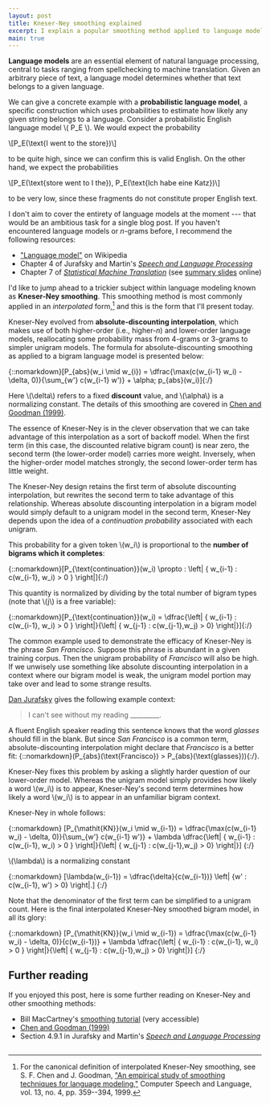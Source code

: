 ```yaml
---
layout: post
title: Kneser-Ney smoothing explained
excerpt: I explain a popular smoothing method applied to language models. The post describes Kneser-Ney as it applies to bigram language models and offers some intuition on why it works well.
main: true
---
```


**Language models** are an essential element of natural language processing,
  central to tasks ranging from spellchecking to machine translation. Given an
  arbitrary piece of text, a language model determines whether that text belongs
  to a given language.

We can give a concrete example with a **probabilistic language model**, a
specific construction which uses probabilities to estimate how likely any given
string belongs to a language. Consider a probabilistic English language model
\\( P_E \\). We would expect the probability

\\[P_E(\text{I went to the store})\\]

to be quite high, since we can confirm this is valid English. On the other hand,
we expect the probabilities

\\[P_E(\text{store went to I the}), P_E(\text{Ich habe eine Katz})\\]

to be very low, since these fragments do not constitute proper English text.

I don't aim to cover the entirety of language models at the moment --- that
would be an ambitious task for a single blog post. If you haven't encountered
language models or *n*-grams before, I recommend the following resources:

- ["Language model"][1] on Wikipedia
- Chapter 4 of Jurafsky and Martin's [*Speech and Language Processing*][2]
- Chapter 7 of [*Statistical Machine Translation*][3] (see [summary slides][4] online)

I'd like to jump ahead to a trickier subject within language modeling known as
**Kneser-Ney smoothing**. This smoothing method is most commonly applied in an
*interpolated* form,[^1] and this is the form that I'll present today.

Kneser-Ney evolved from **absolute-discounting interpolation**, which makes use
of both higher-order (i.e., higher-*n*) and lower-order language models,
reallocating some probability mass from 4-grams or 3-grams to simpler unigram
models. The formula for absolute-discounting smoothing as applied to a bigram
language model is presented below:

{::nomarkdown}\[P_{abs}(w_i \mid w_{i}) = \dfrac{\max(c(w_{i-1} w_i) - \delta, 0)}{\sum_{w'} c(w_{i-1} w')} + \alpha\; p_{abs}(w_i)\]{:/}

Here \\(\delta\\) refers to a fixed **discount** value, and \\(\alpha\\) is a
normalizing constant. The details of this smoothing are covered in
[Chen and Goodman (1999)][5].

The essence of Kneser-Ney is in the clever observation that we can take
advantage of this interpolation as a sort of backoff model. When the first term
(in this case, the discounted relative bigram count) is near zero, the second
term (the lower-order model) carries more weight. Inversely, when the
higher-order model matches strongly, the second lower-order term has little
weight.

The Kneser-Ney design retains the first term of absolute discounting
interpolation, but rewrites the second term to take advantage of this
relationship. Whereas absolute discounting interpolation in a bigram model would
simply default to a unigram model in the second term, Kneser-Ney depends upon
the idea of a *continuation probability* associated with each unigram.

This probability for a given token \\(w_i\\) is proportional to the **number of
bigrams which it completes**:

{::nomarkdown}\[P_{\text{continuation}}(w_i) \propto \: \left&#124; \{ w_{i-1} : c(w_{i-1}, w_i) > 0 \} \right&#124;\]{:/}

This quantity is normalized by dividing by the total number of bigram types
(note that \\(j\\) is a free variable):

{::nomarkdown}\[P_{\text{continuation}}(w_i) = \dfrac{\left&#124; \{ w_{i-1} : c(w_{i-1}, w_i) > 0 \} \right&#124;}{\left&#124; \{ w_{j-1} : c(w_{j-1},w_j) > 0\} \right&#124;}\]{:/}

The common example used to demonstrate the efficacy of Kneser-Ney is the phrase
*San Francisco*. Suppose this phrase is abundant in a given training corpus.
Then the unigram probability of *Francisco* will also be high. If we unwisely
use something like absolute discounting interpolation in a context where our
bigram model is weak, the unigram model portion may take over and lead to some
strange results.

[Dan Jurafsky][6] gives the following example context:

> I can't see without my reading _________.

A fluent English speaker reading this sentence knows that the word *glasses*
should fill in the blank. But since *San Francisco* is a common term,
absolute-discounting interpolation might declare that *Francisco* is a better
fit: {::nomarkdown}\(P_{abs}(\text{Francisco}) > P_{abs}(\text{glasses})\){:/}.

Kneser-Ney fixes this problem by asking a slightly harder question of our
lower-order model. Whereas the unigram model simply provides how likely a word
\\(w_i\\) is to appear, Kneser-Ney's second term determines how likely a word
\\(w_i\\) is to appear in an unfamiliar bigram context.

Kneser-Ney in whole follows:

{::nomarkdown}
\[P_{\mathit{KN}}(w_i \mid w_{i-1}) = \dfrac{\max(c(w_{i-1} w_i) - \delta, 0)}{\sum_{w'} c(w_{i-1} w')} + \lambda \dfrac{\left&#124; \{ w_{i-1} : c(w_{i-1}, w_i) > 0 \} \right&#124;}{\left&#124; \{ w_{j-1} : c(w_{j-1},w_j) > 0\} \right&#124;}\]
{:/}

\\(\lambda\\) is a normalizing constant

{::nomarkdown}
\[\lambda(w_{i-1}) = \dfrac{\delta}{c(w_{i-1})} \left&#124; \{w' : c(w_{i-1}, w') > 0\} \right&#124;.\]
{:/}

Note that the denominator of the first term can be simplified to a unigram count. Here is the final interpolated Kneser-Ney smoothed bigram model, in all its glory:

{::nomarkdown}
\[P_{\mathit{KN}}(w_i \mid w_{i-1}) = \dfrac{\max(c(w_{i-1} w_i) - \delta, 0)}{c(w_{i-1})} + \lambda \dfrac{\left&#124; \{ w_{i-1} : c(w_{i-1}, w_i) > 0 \} \right&#124;}{\left&#124; \{ w_{j-1} : c(w_{j-1},w_j) > 0\} \right&#124;}\]
{:/}

## Further reading

If you enjoyed this post, here is some further reading on Kneser-Ney and other
smoothing methods:

- Bill MacCartney's [smoothing tutorial][7] (very accessible)
- [Chen and Goodman (1999)][8]
- Section 4.9.1 in Jurafsky and Martin's [*Speech and Language Processing*][2]

<script type="text/javascript" src="http://cdn.mathjax.org/mathjax/latest/MathJax.js?config=TeX-AMS-MML_HTMLorMML"></script>

<img src="http://ir-na.amazon-adsystem.com/e/ir?t=blog0cbb-20&l=as2&o=1&a=0131873210" width="1" height="1" border="0" alt="" style="border:none !important; margin:0px !important;" />

[^1]: For the canonical definition of interpolated Kneser-Ney smoothing, see S. F. Chen and J. Goodman, ["An empirical study of smoothing techniques for language modeling,"][5] Computer Speech and Language, vol. 13, no. 4, pp. 359--394, 1999.

[1]: http://en.wikipedia.org/wiki/Language_model
[2]: http://www.amazon.com/gp/product/0131873210/ref=as_li_qf_sp_asin_tl?ie=UTF8&camp=1789&creative=9325&creativeASIN=0131873210&linkCode=as2&tag=blog0cbb-20
[3]: http://www.amazon.com/gp/product/0521874157/ref=as_li_tf_tl?ie=UTF8&camp=1789&creative=9325&creativeASIN=0521874157&linkCode=as2&tag=blog0cbb-20
[4]: http://www.statmt.org/book/slides/07-language-models.pdf
[5]: http://u.cs.biu.ac.il/~yogo/courses/mt2013/papers/chen-goodman-99.pdf
[6]: https://www.youtube.com/watch?v=wtB00EczoCM
[7]: http://nlp.stanford.edu/~wcmac/papers/20050421-smoothing-tutorial.pdf
[8]: http://u.cs.biu.ac.il/~yogo/courses/mt2013/papers/chen-goodman-99.pdf
